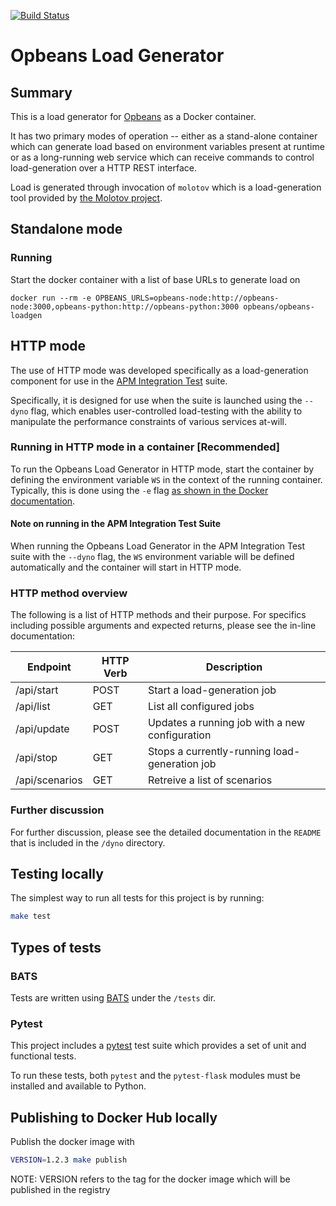[![Build Status](https://apm-ci.elastic.co/buildStatus/icon?job=apm-agent-python%2Fopbeans-loadgen-mbp%2Fmaster)](https://apm-ci.elastic.co/job/apm-agent-python/job/opbeans-loadgen-mbp/job/master/)

# Opbeans Load Generator

## Summary

This is a load generator for [Opbeans](https://github.com/elastic?utf8=%E2%9C%93&q=Opbeans&type=&language=) as a Docker container.

It has two primary modes of operation -- either as a stand-alone container which can generate load based on environment variables present at runtime or as a long-running web service which can receive commands to control load-generation over a HTTP REST interface.

Load is generated through invocation of `molotov` which is a load-generation tool provided by [the Molotov project](https://molotov.readthedocs.io).

## Standalone mode
### Running

Start the docker container with a list of base URLs to generate load on

    docker run --rm -e OPBEANS_URLS=opbeans-node:http://opbeans-node:3000,opbeans-python:http://opbeans-python:3000 opbeans/opbeans-loadgen

## HTTP mode
The use of HTTP mode was developed specifically as a load-generation component for use in the [APM Integration Test](https://github.com/elastic/apm-integration-testing) suite. 

Specifically, it is designed for use when the suite is launched using the `--dyno` flag, which enables user-controlled load-testing with the ability to manipulate the performance constraints of various services at-will.

### Running in HTTP mode in a container [Recommended]
To run the Opbeans Load Generator in HTTP mode, start the container by defining the environment variable `WS` in the context of the running container. Typically, this is done using the `-e` flag [as shown in the Docker documentation](https://docs.docker.com/compose/environment-variables/#pass-environment-variables-to-containers).

#### Note on running in the APM Integration Test Suite
When running the Opbeans Load Generator in the APM Integration Test suite with the `--dyno` flag, the `WS` environment variable will be defined automatically and the container will start in HTTP mode.

### HTTP method overview

The following is a list of HTTP methods and their purpose. For specifics including possible
arguments and expected returns, please see the in-line documentation:

Endpoint|HTTP Verb|Description
--------|---------|-----------
/api/start|POST|Start a load-generation job
/api/list|GET|List all configured jobs
/api/update|POST|Updates a running job with a new configuration
/api/stop|GET|Stops a currently-running load-generation job
/api/scenarios|GET|Retreive a list of scenarios

### Further discussion

For further discussion, please see the detailed documentation in the `README` that is included in the `/dyno` directory.

## Testing locally

The simplest way to run all tests for this project is by running:

```bash
make test
```

## Types of tests
### BATS

Tests are written using [BATS](https://github.com/sstephenson/bats) under the `/tests` dir.
### Pytest
This project includes a [pytest](http://docs.pytest.org/en/latest/) test suite which provides a set of unit and functional tests.

To run these tests, both `pytest` and the `pytest-flask` modules must be installed and available to Python.

## Publishing to Docker Hub locally

Publish the docker image with

```bash
VERSION=1.2.3 make publish
```

NOTE: VERSION refers to the tag for the docker image which will be published in the registry
